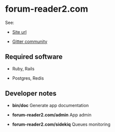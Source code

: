 # forum-reader2.com

See:

* [Site url](http://forum-reader2.com)

* [Gitter community](https://gitter.im/forum-reader)


## Required software

* Ruby, Rails

* Postgres, Redis


## Developer notes

* __bin/doc__ Generate app documentation

* __forum-reader2.com/admin__ App admin

* __forum-reader2.com/sidekiq__ Queues monitoring
